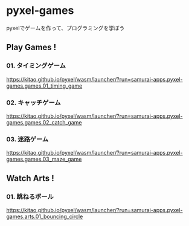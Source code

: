 # pyxel-games
pyxelでゲームを作って、プログラミングを学ぼう

## Play Games !

### 01. タイミングゲーム

https://kitao.github.io/pyxel/wasm/launcher/?run=samurai-apps.pyxel-games.games.01_timing_game

### 02. キャッチゲーム

https://kitao.github.io/pyxel/wasm/launcher/?run=samurai-apps.pyxel-games.games.02_catch_game

### 03. 迷路ゲーム

https://kitao.github.io/pyxel/wasm/launcher/?run=samurai-apps.pyxel-games.games.03_maze_game

## Watch Arts !

### 01. 跳ねるボール

https://kitao.github.io/pyxel/wasm/launcher/?run=samurai-apps.pyxel-games.arts.01_bouncing_circle
